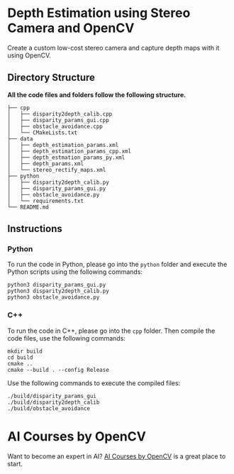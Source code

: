 # Depth Estimation using Stereo Camera and OpenCV

Create a custom low-cost stereo camera and capture depth maps with it using OpenCV.

## Directory Structure
**All the code files and folders follow the following structure.**

```
├── cpp
│   ├── disparity2depth_calib.cpp
│   ├── disparity_params_gui.cpp
│   ├── obstacle_avoidance.cpp
│   └── CMakeLists.txt
├── data
│   ├── depth_estimation_params.xml
│   ├── depth_estimation_params_cpp.xml
│   ├── depth_estmation_params_py.xml
│   ├── depth_params.xml
│   └── stereo_rectify_maps.xml
├── python
│   ├── disparity2depth_calib.py
│   ├── disparity_params_gui.py
│   ├── obstacle_avoidance.py
│   └── requirements.txt
└── README.md
```

## Instructions

### Python

To run the code in Python, please go into the `python` folder and execute the Python scripts using the following commands:

```shell
python3 disparity_params_gui.py
python3 disparity2depth_calib.py
python3 obstacle_avoidance.py
```

### C++

To run the code in C++, please go into the `cpp` folder. Then compile the code files, use the following commands:

```shell
mkdir build
cd build
cmake ..
cmake --build . --config Release
```

Use the following commands to execute the compiled files:

```shell
./build/disparity_params_gui
./build/disparity2depth_calib
./build/obstacle_avoidance
```

# AI Courses by OpenCV

Want to become an expert in AI? [AI Courses by OpenCV](https://opencv.org/courses/) is a great place to start. 
